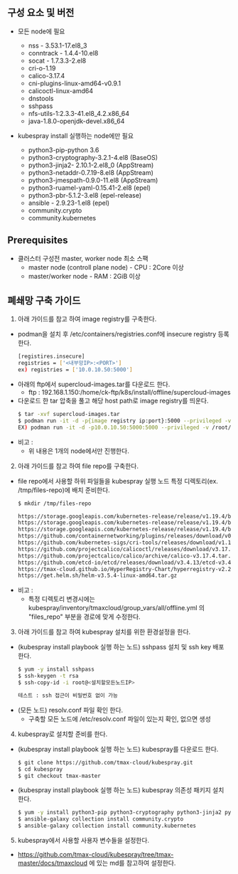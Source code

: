 ## 구성 요소 및 버전
* 모든 node에 필요
  * nss - 3.53.1-17.el8_3
  * conntrack - 1.4.4-10.el8
  * socat - 1.7.3.3-2.el8
  * cri-o-1.19
  * calico-3.17.4
  * cni-plugins-linux-amd64-v0.9.1
  * calicoctl-linux-amd64
  * dnstools
  * sshpass
  * nfs-utils-1:2.3.3-41.el8_4.2.x86_64
  * java-1.8.0-openjdk-devel.x86_64

* kubespray install 실행하는 node에만 필요
  * python3-pip-python 3.6
  * python3-cryptography-3.2.1-4.el8 (BaseOS)
  * python3-jinja2- 2.10.1-2.el8_0 (AppStream)
  * python3-netaddr-0.7.19-8.el8 (AppStream)
  * python3-jmespath-0.9.0-11.el8 (AppStream)
  * python3-ruamel-yaml-0.15.41-2.el8 (epel)
  * python3-pbr-5.1.2-3.el8 (epel-release)
  * ansible - 2.9.23-1.el8 (epel)
  * community.crypto
  * community.kubernetes 

## Prerequisites
* 클러스터 구성전 master, worker node 최소 스팩
  * master node (controll plane node) - CPU : 2Core 이상
  * master/worker node - RAM : 2GiB 이상

## 폐쇄망 구축 가이드 
1. 아래 가이드를 참고 하여 image registry를 구축한다.
  * podman을 설치 후 /etc/containers/registries.conf에 insecure registry 등록한다.
    ```bash
    [registires.insecure]
    registries = ['<내부망IP>:<PORT>']
    ex) registries = ['10.0.10.50:5000']
    ```
  * 아래의 ftp에서 supercloud-images.tar를 다운로드 한다.
    * ftp : 192.168.1.150:/home/ck-ftp/k8s/install/offline/supercloud-images 
  * 다운로드 한 tar 압축을 풀고 해당 host path로 image registry를 띄운다.
    ```bash
    $ tar -xvf supercloud-images.tar
    $ podman run -it -d -p{image registry ip:port}:5000 --privileged -v {image tar 푼 경로}:/var/lib/registry registry
    EX) podman run -it -d -p10.0.10.50:5000:5000 --privileged -v /root/supercloud-registry:/var/lib/registry registry
    ```
* 비고 :
    * 위 내용은 1개의 node에서만 진행한다.

2. 아래 가이드를 참고 하여 file repo를 구축한다.
  * file repo에서 사용할 하위 파일들을 kubespray 실행 노드 특정 디렉토리(ex. /tmp/files-repo)에 배치 준비한다.
    ```bash
    $ mkdir /tmp/files-repo

    https://storage.googleapis.com/kubernetes-release/release/v1.19.4/bin/linux/amd64/kubeadm
    https://storage.googleapis.com/kubernetes-release/release/v1.19.4/bin/linux/amd64/kubectl
    https://storage.googleapis.com/kubernetes-release/release/v1.19.4/bin/linux/amd64/kubelet
    https://github.com/containernetworking/plugins/releases/download/v0.9.1/cni-plugins-linux-amd64-v0.9.1.tgz
    https://github.com/kubernetes-sigs/cri-tools/releases/download/v1.19.0/crictl-v1.19.0-linux-amd64.tar.gz
    https://github.com/projectcalico/calicoctl/releases/download/v3.17.4/calicoctl-linux-amd64
    https://github.com/projectcalico/calico/archive/calico-v3.17.4.tar.gz
    https://github.com/etcd-io/etcd/releases/download/v3.4.13/etcd-v3.4.13-linux-amd64.tar.gz
    https://tmax-cloud.github.io/HyperRegistry-Chart/hyperregistry-v2.2.2.tgz
    https://get.helm.sh/helm-v3.5.4-linux-amd64.tar.gz
    
    ```
* 비고 :
    * 특정 디렉토리 변경시에는 kubespray/inventory/tmaxcloud/group_vars/all/offline.yml 의 "files_repo" 부분을 경로에 맞게 수정한다.


3. 아래 가이드를 참고 하여 kubespray 설치를 위한 환경설정을 한다.
  * (kubespray install playbook 실행 하는 노드) sshpass 설치 및 ssh key 배포 한다.
    ```bash
    $ yum -y install sshpass
    $ ssh-keygen -t rsa
    $ ssh-copy-id -i root@<설치할모든노드IP>

    테스트 : ssh 접근이 비밀번호 없이 가능
    ```
  * (모든 노드) resolv.conf 파일 확인 한다.
    * 구축할 모든 노드에 /etc/resolv.conf 파일이 있는지 확인, 없으면 생성  

4. kubespray로 설치할 준비를 한다.
  * (kubespray install playbook 실행 하는 노드) kubespray를 다운로드 한다.
    ```bash
    $ git clone https://github.com/tmax-cloud/kubespray.git
    $ cd kubespray
    $ git checkout tmax-master
    ```
  * (kubespray install playbook 실행 하는 노드) kubespray 의존성 패키지 설치 한다.
    ```bash
    $ yum -y install python3-pip python3-cryptography python3-jinja2 python3-netaddr python3-jmespath python3-ruamel-yaml python3-pbr ansible
    $ ansible-galaxy collection install community.crypto 
    $ ansible-galaxy collection install community.kubernetes 
    ```
    
5. kubespray에서 사용할 사용자 변수들을 설정한다.
  * https://github.com/tmax-cloud/kubespray/tree/tmax-master/docs/tmaxcloud 에 있는 md를 참고하여 설정한다.
